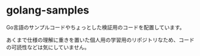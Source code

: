 # golang-samples

Go言語のサンプルコードやちょっとした検証用のコードを配置しています。

あくまで仕様の理解に重きを置いた個人用の学習用のリポジトリなため、コードの可読性などは気にしていません。

